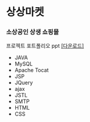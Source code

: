 # 상상마켓
<h3>소상공인 상생 쇼핑몰</h3>

프로젝트 포트폴리오 ppt [[다운로드]](https://github.com/itwillteam2/obosa/blob/main/team2.pptx)

 - JAVA
 - MySQL
 - Apache Tocat
 - JSP
 - JQuery
 - ajax
 - JSTL
 - SMTP
 - HTML
 - CSS
